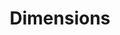 ---
layout: default
bigquery: https://console.cloud.google.com/bigquery?p=covid-19-dimensions-ai&page=table&d=data&t=publications
contributors: Digital Science, https://www.digital-science.com/
cost: Free for personal, non-commercial use.
description: Dimensions contains more than 100 million publications, ranging from
  articles published in scholarly journals, books and book chapters, to preprints
  and conference proceedings. All publications are contextualized with linked data
  sets, funding, publications, patents, clinical trials, and policy documents. You
  can also view associated categories, funders, institutions, and researcher profiles.
documentation: https://docs.dimensions.ai/bigquery/index.html
last_edit: Mon, 04 Apr 2022 19:04:00 GMT
location: https://www.dimensions.ai/products/free/
maintained_by: Digital Science, https://www.digital-science.com/
schema_fields: '[''categories'', ''category_rcdc'', ''associated_grant_ids'', ''granted_year'',
  ''source_id'', ''citations'', ''category_hrcs_hc'', ''category_sdg'', ''status'',
  ''publisher'', ''isbn'', ''jurisdiction'', ''original_assignee_countries'', ''registry'',
  ''reference_ids'', ''eisbn'', ''links'', ''category_icrp_ct'', ''created_date'',
  ''inventor_names'', ''current_assignee_orgs'', ''book_title'', ''conference'', ''phase'',
  ''acronym'', ''researcher_ids'', ''expiration_year'', ''pages'', ''funding_chf'',
  ''arxiv_id'', ''external_ids'', ''title'', ''funder_org_cities'', ''funding_details'',
  ''email_address'', ''end_date'', ''original_assignee'', ''current_assignee'', ''funding_usd'',
  ''gender'', ''open_access_categories'', ''priority_year'', ''funding_nzd'', ''issue'',
  ''labels'', ''type'', ''publication_ids'', ''pmcid'', ''linkout'', ''research_org_state_codes'',
  ''supporting_grant_ids'', ''date'', ''funder_org_acronyms'', ''clinical_trial_ids'',
  ''embargo_date'', ''wikipedia_url'', ''original_abstract'', ''date_online'', ''filing_date'',
  ''expiration_date'', ''date_imported_gbq'', ''funding_currency'', ''license'', ''current_assignee_countries'',
  ''book_series_title'', ''category_for'', ''priority_date'', ''research_org_country_names'',
  ''acknowledgements'', ''research_org_countries'', ''publication_year'', ''pmid'',
  ''year'', ''filing_status'', ''category_hra'', ''repository_name'', ''associated_publication_id'',
  ''assignee_countries'', ''metrics'', ''funder_org_state_codes'', ''relationships'',
  ''organisation_details'', ''aliases'', ''parent_id'', ''legal_status'', ''research_orgs'',
  ''family_id'', ''cited_by_ids'', ''original_title'', ''subtitles'', ''resulting_publication_doi'',
  ''funder_org_countries'', ''address'', ''funding_gbp'', ''date_modified'', ''funding_eur'',
  ''proceedings_title'', ''editors'', ''description'', ''funding_cny'', ''patent_ids'',
  ''associated_publication_arxiv_id'', ''kind'', ''open_access_categories_v2'', ''acronyms'',
  ''publication_date'', ''end_year'', ''family_members_ids'', ''category_icrp_cso'',
  ''name'', ''date_normal'', ''filing_year'', ''investigators'', ''legal_events'',
  ''date_print'', ''brief_title'', ''funder_countries'', ''grant_number'', ''journal'',
  ''research_org_state_names'', ''interventions'', ''category_bra'', ''funder_orgs'',
  ''funding_aud'', ''research_org_cities'', ''types'', ''repository_url'', ''id'',
  ''cpc'', ''funder_org'', ''funding_cad'', ''start_date'', ''altmetrics'', ''citations_count'',
  ''mesh_terms'', ''foa_number'', ''doi'', ''journal_lists'', ''date_inserted'', ''assignee_orgs'',
  ''funding_amount'', ''research_org_city_names'', ''resulting_publication_ids'',
  ''established'', ''family_count'', ''funding_jpy'', ''conditions'', ''category_hrcs_rac'',
  ''authors'', ''mesh_headings'', ''ipcr'', ''abstract'', ''citation_string'', ''volume'',
  ''associated_publication_pmid'', ''repository_id'', ''application_number'', ''start_year'',
  ''original_assignee_orgs'', ''granted_date'', ''language'', ''associated_publication_doi'',
  ''concepts'', ''active_years'', ''category_uoa'']'
shortname: dimensions
tags:
- scholarly literature
- patents
- funding
- clinical trials
- academic profiles
terms_of_use: 'Use of both the Dimensions COVID-19 dataset and full Dimensions dataset
  are subject to the Dimensions Terms of use: https://www.dimensions.ai/policies-terms-legal '
title: Dimensions
uuid: dcff88bd-fe6b-4fdb-8159-809bf9d7bc1c
---